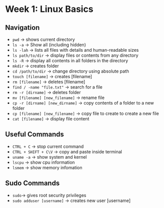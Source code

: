 # Week 1: Linux Basics
## Navigation
- `pwd` → shows current directory
- `ls -a` → Show all (including hidden)
- `ls -lah` → lists all files with details and human-readable sizes
- `ls path/to/dir` → display files or contents from any directory
- `ls -R` → display all contents in all folders in the directory
- `mkdir` → creates folder
- `cd /path/to/dir` → change directory using absolute path
- `touch [filename]` → creates [filename]
- `rm [filename]` → deletes [filename]
- `find / -name "file.txt"` → search for a file
- `rm -r [dirname]` → deletes folder
- `mv [filename] [new_filename]` → rename file
- `cp -r [dirname] [new_dirname]` → copy contents of a folder to a new folder
- `cp [filename] [new_filename]` → copy file to create to create a new file
- `cat [filename]` → display file content
## Useful Commands
- `CTRL + C` → stop current command
- `CTRL + SHIFT + C\V` → copy and paste inside terminal
- `uname -a` → show system and kernel
- `lscpu` → show cpu information
- `lsmem` → show memory infomation
## Sudo Commands
- `sudo`→ gives root security privileges
- `sudo adduser [username]` → creates new user [username]
